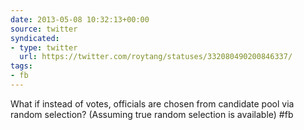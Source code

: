 ```yaml
---
date: 2013-05-08 10:32:13+00:00
source: twitter
syndicated:
- type: twitter
  url: https://twitter.com/roytang/statuses/332080490200846337/
tags:
- fb
---
```


What if instead of votes, officials are chosen from candidate pool via random selection? (Assuming true random selection is available) #fb